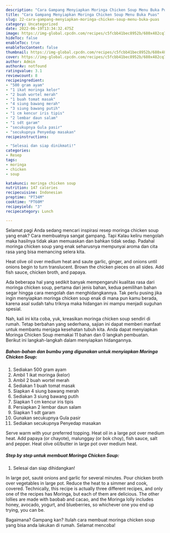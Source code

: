 ```yaml
---
description: "Cara Gampang Menyiapkan Moringa Chicken Soup Menu Buka Puas"
title: "Cara Gampang Menyiapkan Moringa Chicken Soup Menu Buka Puas"
slug: 22-cara-gampang-menyiapkan-moringa-chicken-soup-menu-buka-puas
category: Uncategorized
date: 2022-06-19T13:34:32.475Z
image: https://img-global.cpcdn.com/recipes/c5fcbb41bec8952b/680x482cq70/moringa-chicken-soup-foto-resep-utama.jpg
hideToc: false
enableToc: true
enableTocContent: false
thumbnail: https://img-global.cpcdn.com/recipes/c5fcbb41bec8952b/680x482cq70/moringa-chicken-soup-foto-resep-utama.jpg
cover: https://img-global.cpcdn.com/recipes/c5fcbb41bec8952b/680x482cq70/moringa-chicken-soup-foto-resep-utama.jpg
author: Admin
authorAv: notfound
ratingvalue: 3.1
reviewcount: 8
recipeingredient:
- "500 gram ayam"
- "1 ikat moringa kelor"
- "2 buah wortel merah"
- "1 buah tomat masak"
- "4 siung bawang merah"
- "3 siung bawang putih"
- "1 cm kencur iris tipis"
- "2 lembar daun salam"
- "1 sdt garam"
- "secukupnya Gula pasir"
- "secukupnya Penyedap masakan"
recipeinstructions:

- "Selesai dan siap dinikmati!"
categories:
- Resep
tags:
- moringa
- chicken
- soup

katakunci: moringa chicken soup 
nutrition: 147 calories
recipecuisine: Indonesian
preptime: "PT34M"
cooktime: "PT60M"
recipeyield: "3"
recipecategory: Lunch

---
```



Selamat pagi Anda sedang mencari inspirasi resep moringa chicken soup yang enak? Cara membuatnya sangat gampang. Tapi Kalau keliru mengolah maka hasilnya tidak akan memuaskan dan bahkan tidak sedap. Padahal moringa chicken soup yang enak seharusnya mempunyai aroma dan cita rasa yang bisa memancing selera kita.


Heat olive oil over medium heat and saute garlic, ginger, and onions until onions begin to turn translucent. Brown the chicken pieces on all sides. Add fish sauce, chicken broth, and papaya.

Ada beberapa hal yang sedikit banyak mempengaruhi kualitas rasa dari moringa chicken soup, pertama dari jenis bahan, kedua pemilihan bahan segar hingga cara mengolah dan menghidangkannya. Tak perlu pusing jika ingin menyiapkan moringa chicken soup enak di mana pun kamu berada, karena asal sudah tahu triknya maka hidangan ini mampu menjadi suguhan spesial.


Nah, kali ini kita coba, yuk, kreasikan moringa chicken soup sendiri di rumah. Tetap berbahan yang sederhana, sajian ini dapat memberi manfaat untuk membantu menjaga kesehatan tubuh kita. Anda dapat menyiapkan Moringa Chicken Soup memakai 11 bahan dan 0 langkah pembuatan. Berikut ini langkah-langkah dalam menyiapkan hidangannya.

<!--inarticleads1-->

##### Bahan-bahan dan bumbu yang digunakan untuk menyiapkan Moringa Chicken Soup:

1. Sediakan 500 gram ayam
1. Ambil 1 ikat moringa (kelor)
1. Ambil 2 buah wortel merah
1. Sediakan 1 buah tomat masak
1. Siapkan 4 siung bawang merah
1. Sediakan 3 siung bawang putih
1. Siapkan 1 cm kencur iris tipis
1. Persiapkan 2 lembar daun salam
1. Siapkan 1 sdt garam
1. Gunakan secukupnya Gula pasir
1. Sediakan secukupnya Penyedap masakan


Serve warm with your preferred topping. Heat oil in a large pot over medium heat. Add papaya (or chayote), malunggay (or bok choy), fish sauce, salt and pepper. Heat olive oil/butter in large pot over medium heat. 

<!--inarticleads2-->

##### Step by step untuk membuat Moringa Chicken Soup:


1. Selesai dan siap dihidangkan!

In large pot, sauté onions and garlic for several minutes. Pour chicken broth over vegetables in large pot. Reduce the heat to a simmer and cook, covered. Technically, this recipe is actually three different recipes, and only one of the recipes has Moringa, but each of them are delicious. The other lollies are made with baobab and cacao, and the Moringa lolly includes honey, avocado, yogurt, and blueberries, so whichever one you end up trying, you can be. 

Bagaimana? Gampang kan? Itulah cara membuat moringa chicken soup yang bisa anda lakukan di rumah. Selamat mencoba!
